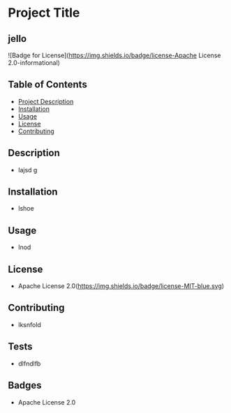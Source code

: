 
# Project Title
## jello

![Badge for License](https://img.shields.io/badge/license-Apache License 2.0-informational)

## Table of Contents
* [Project Description](#description)   
* [Installation](#installation)
* [Usage](#usage)
* [License](#license)
* [Contributing](#contribution)

## Description 
* lajsd g
    
## Installation
* lshoe
    
## Usage 
* lnod

## License
* Apache License 2.0(https://img.shields.io/badge/license-MIT-blue.svg)
    
## Contributing
* lksnfold

## Tests
* dlfndlfb
     
## Badges
* Apache License 2.0

    